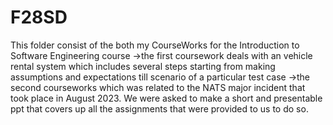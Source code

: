 # F28SD
This folder consist of the both my CourseWorks for the Introduction to Software Engineering course 
->the first coursework deals with an vehicle rental system which includes several steps starting from making assumptions and expectations till scenario 
  of a particular test case
->the second courseworks which was related to the NATS major incident that took place in August 2023. We were asked to make a short and presentable ppt 
  that covers up all the assignments that were provided to us to do so.
 
